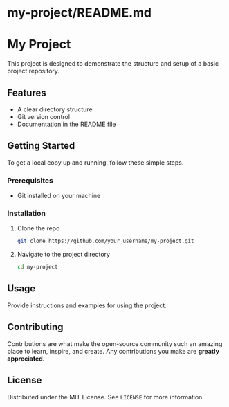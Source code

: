 # my-project/README.md

# My Project

This project is designed to demonstrate the structure and setup of a basic project repository. 

## Features

- A clear directory structure
- Git version control
- Documentation in the README file

## Getting Started

To get a local copy up and running, follow these simple steps.

### Prerequisites

- Git installed on your machine

### Installation

1. Clone the repo
   ```bash
   git clone https://github.com/your_username/my-project.git
   ```

2. Navigate to the project directory
   ```bash
   cd my-project
   ```

## Usage

Provide instructions and examples for using the project.

## Contributing

Contributions are what make the open-source community such an amazing place to learn, inspire, and create. Any contributions you make are **greatly appreciated**.

## License

Distributed under the MIT License. See `LICENSE` for more information.